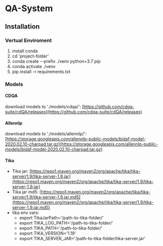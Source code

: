 # QA-System

## Installation

### Vertual Enviroment
1. install conda
2. cd 'project-folder'
3. conda create --prefix ./venv python=3.7 pip
4. conda activate ./venv
5. pip install -r requirements.txt

### Models

#### CDQA
download models to './models/cdqa/': [https://github.com/cdqa-suite/cdQA/releases](https://github.com/cdqa-suite/cdQA/releases)


#### Allennlp
download models to './models/allennlp/': [https://storage.googleapis.com/allennlp-public-models/bidaf-model-2020.02.10-charpad.tar.gz](https://storage.googleapis.com/allennlp-public-models/bidaf-model-2020.02.10-charpad.tar.gz)



#### Tika
- Tika jar:   [https://repo1.maven.org/maven2/org/apache/tika/tika-server/1.9/tika-server-1.9.jar](https://repo1.maven.org/maven2/org/apache/tika/tika-server/1.9/tika-server-1.9.jar)
- Tika jar md5:   [https://repo1.maven.org/maven2/org/apache/tika/tika-server/1.9/tika-server-1.9.jar.md5](https://repo1.maven.org/maven2/org/apache/tika/tika-server/1.9/tika-server-1.9.jar.md5)
- tika env vars:
    - export TikaJarPath='/path-to-tika-folder/'
    - export TIKA_LOG_PATH='/path-to-tika-folder/'
    - export TIKA_PATH='/path-to-tika-folder/'
    - export TIKA_VERSION='1.19'
    - export TIKA_SERVER_JAR='/path-to-tika-folder/tika-server.jar'


